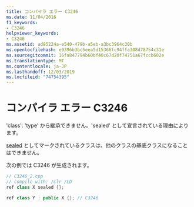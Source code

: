 ```yaml
---
title: コンパイラ エラー C3246
ms.date: 11/04/2016
f1_keywords:
- C3246
helpviewer_keywords:
- C3246
ms.assetid: ad85224a-e540-479b-a5eb-a3bc3964c30b
ms.openlocfilehash: e9396b3bc5eea5d15366fc94ffa308d78754c31e
ms.sourcegitcommit: 16fa847794b60bf40c67d20f74751a67fccb602e
ms.translationtype: MT
ms.contentlocale: ja-JP
ms.lasthandoff: 12/03/2019
ms.locfileid: "74754395"
---
```

# <a name="compiler-error-c3246"></a>コンパイラ エラー C3246

'class': 'type' から継承できません。'sealed' として宣言されている理由によります。

[sealed](../../extensions/sealed-cpp-component-extensions.md) としてマークされているクラスは、他のクラスの基底クラスになることはできません。

次の例では C3246 が生成されます。

```cpp
// C3246_2.cpp
// compile with: /clr /LD
ref class X sealed {};

ref class Y : public X {}; // C3246
```
